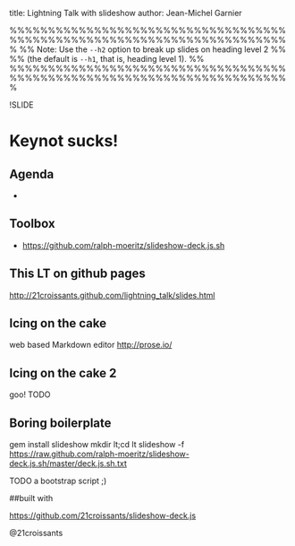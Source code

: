title: Lightning Talk with slideshow
author: Jean-Michel Garnier

%%%%%%%%%%%%%%%%%%%%%%%%%%%%%%%%%%%%%%%%%%%%%%%%%%%%%%%%%%%%%%%%%%%%%%%%%
%% Note: Use the `--h2` option to break up slides on heading level 2
%%
%% (the default is `--h1`, that is, heading level 1).
%%
%%%%%%%%%%%%%%%%%%%%%%%%%%%%%%%%%%%%%%%%%%%%%%%%%%%%%%%%%%%%%%%%%%%%%%%%%

!SLIDE

# Keynot sucks!

## Agenda

* 


## Toolbox

* https://github.com/ralph-moeritz/slideshow-deck.js.sh


## This LT on github pages

<http://21croissants.github.com/lightning_talk/slides.html>

## Icing on the cake

web based Markdown editor <http://prose.io/>

## Icing on the cake 2

goo! TODO

## Boring boilerplate

  gem install slideshow
  mkdir lt;cd lt
  slideshow -f https://raw.github.com/ralph-moeritz/slideshow-deck.js.sh/master/deck.js.sh.txt

TODO a bootstrap script ;)

##built with

<https://github.com/21croissants/slideshow-deck.js>

@21croissants

